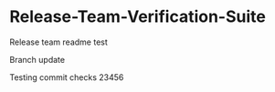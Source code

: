 # Release-Team-Verification-Suite

Release team readme test

Branch update

Testing commit checks 23456
